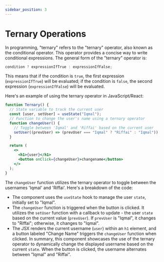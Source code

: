 ```yaml
---
sidebar_position: 3
---
```


# Ternary Operations

In programming, "ternary" refers to the "ternary" operator, also known as the conditional operator. This operator provides a concise way to write conditional expressions. The general form of the "ternary" operator is:

```jsx title=".jsx"
condition ? expressionIfTrue : expressionIfFalse;
```

This means that if the condition is `true`, the first expression (`expressionIfTrue`) will be evaluated; if the condition is `false`, the second expression (`expressionIfFalse`) will be evaluated.

Here's an example of using the ternary operator in JavaScript/React:

```jsx live
function Ternary() {
  // State variable to track the current user
  const [user, setUser] = useState("Iqmal");
  // Function to change the user's name using a ternary operator
  function changeUser() {
    // Toggle between 'Iqmal' and 'Riffai' based on the current user
    setUser((prevUser) => (prevUser === "Iqmal" ? "Riffai" : "Iqmal"));
  }

  return (
    <>
      <h1>{user}</h1>
      <button onClick={changeUser}>changename</button>
    </>
  );
}
```

The `changeUser` function utilizes the ternary operator to toggle between the usernames 'Iqmal' and 'Riffai'. Here's a breakdown of the code:

- The component uses the `useState` hook to manage the user `state`, initially set to "Iqmal".
- The `changeUser` function is triggered when the button is clicked. It utilizes the `setUser` function with a callback to update - the user `state` based on the current value (`prevUser`). If `prevUser` is "Iqmal", it changes to "Riffai"; otherwise, it changes to "Iqmal".
- The JSX renders the current username (`user`) within an `h1` element, and a button labeled "Change Name" triggers the `changeUser` function when clicked.
  In summary, this component showcases the use of the ternary operator to dynamically change the displayed username based on the current `state`. When the button is clicked, the username alternates between "Iqmal" and "Riffai".
